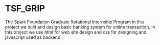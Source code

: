 # TSF_GRIP
The Spark Foundation Graduate Rotational Internship Program
In this project we built and design basic banking system for online transaction.
In this project we use html for web site design and css for designing and javascript used as backend.
